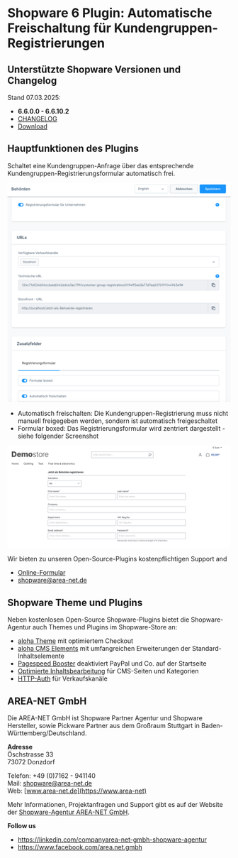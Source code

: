# Shopware 6 Plugin: Automatische Freischaltung für Kundengruppen-Registrierungen

## Unterstützte Shopware Versionen und Changelog

Stand 07.03.2025:
- **6.6.0.0 - 6.6.10.2**
- [CHANGELOG](AreanetMinimumOrderValue/CHANGELOG.md)
- [Download](https://github.com/AREA-NET-GmbH-Shopware-Agentur/shopware6-plugin-minimum-order-value/releases/)


## Hauptfunktionen des Plugins
Schaltet eine Kundengruppen-Anfrage über das entsprechende Kundengruppen-Registrierungsformular automatisch frei.

![alt text](images/kundengruppen.png "Zusatzfelder Kundengruppen")

- Automatisch freischalten: Die Kundengruppen-Registrierung muss nicht manuell freigegeben werden, sondern ist automatisch freigeschaltet
- Formular boxed: Das Registrierungsformular wird zentriert dargestellt - siehe folgender Screenshot

![alt text](images/boxed.png "Zentrierte Darstellung")

Wir bieten zu unseren Open-Source-Plugins kostenpflichtigen Support and

* [Online-Formular](https://www.area-net.de/kontakt)
* [shopware@area-net.de](mailto:shopware@area-net.de)

## Shopware Theme und Plugins

Neben kostenlosen Open-Source Shopware-Plugins bietet die Shopware-Agentur auch Themes und Plugins im Shopware-Store an:

- [aloha Theme](https://store.shopware.com/en/arean62788672693m/a-better-cms-theme-optimized-checkout-b2b-functions-flexibly-customizable.html) mit optimiertem Checkout
- [aloha CMS Elements](https://store.shopware.com/arean13931131788m/a-better-cms-elements-slider-bilder-html5-video-google-maps-vorher-nachher-bilder.html) mit umfangreichen Erweiterungen der Standard-Inhaltselemente
- [Pagespeed Booster](https://store.shopware.com/arean41766445685m/pagespeed-booster-paypal-und-externe-skripte-auf-der-startseite-deaktivieren.html) deaktiviert PayPal und Co. auf der Startseite
- [Optimierte Inhaltsbearbeitung](https://store.shopware.com/arean36129443353f/optimierte-inhaltsbearbeitung-inhalte-nur-im-designer-bearbeiten-inhalte-in-layout-uebertragen.html) für CMS-Seiten und Kategorien
- [HTTP-Auth](https://store.shopware.com/arean97586892435f/http-authentifizierung-fuer-verkaufskanaele.html) für Verkaufskanäle

## AREA-NET GmbH
Die AREA-NET GmbH ist Shopware Partner Agentur und Shopware Hersteller, sowie Pickware Partner aus dem Großraum Stuttgart in Baden-Württemberg/Deutschland.

**Adresse**\
Öschstrasse 33\
73072 Donzdorf

Telefon: +49 (0)7162 - 941140\
Mail: [shopware@area-net.de](mailto:shopware@area-net.de)\
Web: [www.area-net.de](https://www.area-net)

Mehr Informationen, Projektanfragen und Support gibt es auf der Website der [Shopware-Agentur AREA-NET GmbH](https://www.area-net.de).

**Follow us**

- https://linkedin.com/companyarea-net-gmbh-shopware-agentur
- https://www.facebook.com/area.net.gmbh
